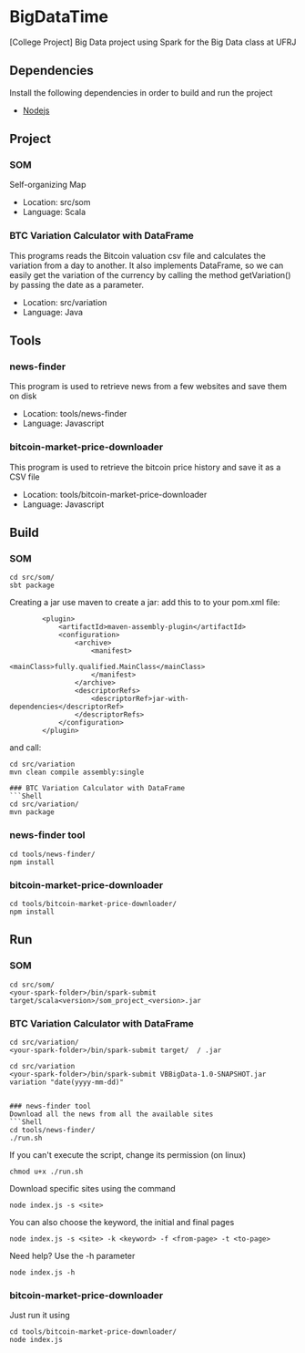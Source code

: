 # BigDataTime
[College Project] Big Data project using Spark for the Big Data class at UFRJ

## Dependencies
Install the following dependencies in order to build and run the project
* [Nodejs](https://nodejs.org/en/)

## Project
### SOM
Self-organizing Map
* Location: src/som
* Language: Scala

### BTC Variation Calculator with DataFrame
This programs reads the Bitcoin valuation csv file and calculates the variation from a day to another. It also implements DataFrame, so we can easily get the variation of the currency by calling the method getVariation() by passing the date as a parameter.
* Location: src/variation
* Language: Java

## Tools
### news-finder
This program is used to retrieve news from a few websites and save them on disk
* Location: tools/news-finder
* Language: Javascript

### bitcoin-market-price-downloader
This program is used to retrieve the bitcoin price history and save it as a CSV file
* Location: tools/bitcoin-market-price-downloader
* Language: Javascript



## Build
### SOM
```Shell
cd src/som/
sbt package
```
Creating a jar
use maven to create a jar:
add this to to your pom.xml file:

            <plugin>
                <artifactId>maven-assembly-plugin</artifactId>
                <configuration>
                    <archive>
                        <manifest>
                            <mainClass>fully.qualified.MainClass</mainClass>
                        </manifest>
                    </archive>
                    <descriptorRefs>
                        <descriptorRef>jar-with-dependencies</descriptorRef>
                    </descriptorRefs>
                </configuration>
            </plugin>
and call:
```Shell
cd src/variation
mvn clean compile assembly:single

### BTC Variation Calculator with DataFrame
```Shell
cd src/variation/
mvn package
```

### news-finder tool
```Shell
cd tools/news-finder/
npm install
```

### bitcoin-market-price-downloader
```Shell
cd tools/bitcoin-market-price-downloader/
npm install
```



## Run
### SOM
```Shell
cd src/som/
<your-spark-folder>/bin/spark-submit target/scala<version>/som_project_<version>.jar
```
### BTC Variation Calculator with DataFrame
```Shell
cd src/variation/
<your-spark-folder>/bin/spark-submit target/  / .jar
```

```Shell
cd src/variation
<your-spark-folder>/bin/spark-submit VBBigData-1.0-SNAPSHOT.jar variation "date(yyyy-mm-dd)"


### news-finder tool
Download all the news from all the available sites
```Shell
cd tools/news-finder/
./run.sh
```
If you can't execute the script, change its permission (on linux)
```Shell
chmod u+x ./run.sh
```
Download specific sites using the command
```Shell
node index.js -s <site>
```
You can also choose the keyword, the initial and final pages
```Shell
node index.js -s <site> -k <keyword> -f <from-page> -t <to-page>
```
Need help? Use the -h parameter
```Shell
node index.js -h
```

### bitcoin-market-price-downloader
Just run it using
```Shell
cd tools/bitcoin-market-price-downloader/
node index.js
```
